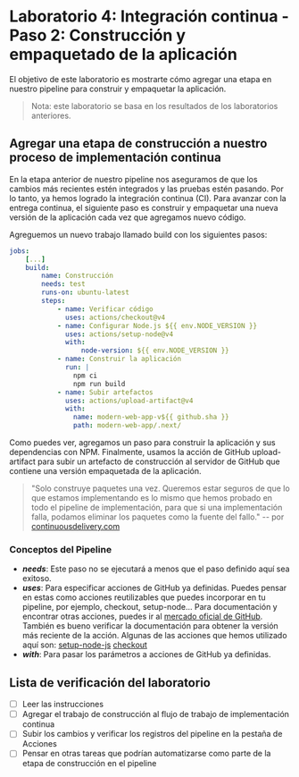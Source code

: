 # Laboratorio 4: Integración continua - Paso 2: Construcción y empaquetado de la aplicación

El objetivo de este laboratorio es mostrarte cómo agregar una etapa en nuestro pipeline para construir y empaquetar la aplicación.

> Nota: este laboratorio se basa en los resultados de los laboratorios anteriores.

## Agregar una etapa de construcción a nuestro proceso de implementación continua

En la etapa anterior de nuestro pipeline nos aseguramos de que los cambios más recientes estén integrados y las pruebas estén pasando. Por lo tanto, ya hemos logrado la integración continua (CI). Para avanzar con la entrega continua, el siguiente paso es construir y empaquetar una nueva versión de la aplicación cada vez que agregamos nuevo código.

Agreguemos un nuevo trabajo llamado build con los siguientes pasos:

```yaml
jobs:
    [...]
    build:
        name: Construcción
        needs: test
        runs-on: ubuntu-latest
        steps:
            - name: Verificar código
              uses: actions/checkout@v4
            - name: Configurar Node.js ${{ env.NODE_VERSION }}
              uses: actions/setup-node@v4
              with:
                  node-version: ${{ env.NODE_VERSION }}
            - name: Construir la aplicación
              run: |
                npm ci
                npm run build
            - name: Subir artefactos
              uses: actions/upload-artifact@v4
              with:
                name: modern-web-app-v${{ github.sha }}
                path: modern-web-app/.next/

```

Como puedes ver, agregamos un paso para construir la aplicación y sus dependencias con NPM. Finalmente, usamos la acción de GitHub upload-artifact para subir un artefacto de construcción al servidor de GitHub que contiene una versión empaquetada de la aplicación.

> "Solo construye paquetes una vez. Queremos estar seguros de que lo que estamos implementando es lo mismo que hemos probado en todo el pipeline de implementación, para que si una implementación falla, podamos eliminar los paquetes como la fuente del fallo." -- por [continuousdelivery.com](https://continuousdelivery.com/implementing/patterns/)

### Conceptos del Pipeline
- **_needs_**: Este paso no se ejecutará a menos que el paso definido aquí sea exitoso.
- **_uses_**: Para especificar acciones de GitHub ya definidas. Puedes pensar en estas como acciones reutilizables que puedes incorporar en tu pipeline, por ejemplo, checkout, setup-node... 
Para documentación y encontrar otras acciones, puedes ir al [mercado oficial de GitHub](https://github.com/marketplace?type=actions). También es bueno verificar la documentación para obtener la versión más reciente de la acción. Algunas de las acciones que hemos utilizado aquí son: 
[setup-node-js](https://github.com/marketplace/actions/setup-node-js-environment)
[checkout](https://github.com/marketplace/actions/checkout)
- **_with_**: Para pasar los parámetros a acciones de GitHub ya definidas.

## Lista de verificación del laboratorio

- [ ] Leer las instrucciones
- [ ] Agregar el trabajo de construcción al flujo de trabajo de implementación continua
- [ ] Subir los cambios y verificar los registros del pipeline en la pestaña de Acciones
- [ ] Pensar en otras tareas que podrían automatizarse como parte de la etapa de construcción en el pipeline